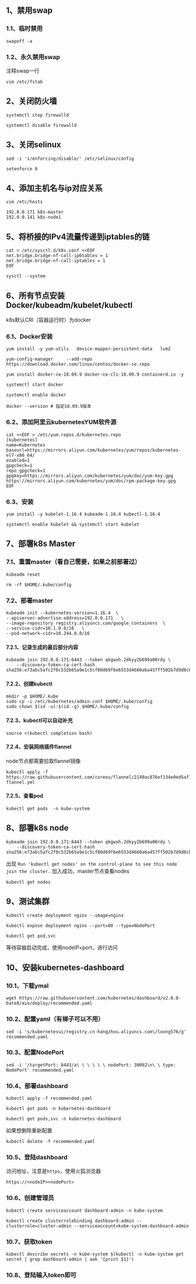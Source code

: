 ## 1、禁用swap
### 1.1、临时禁用
````
swapoff -a
````

### 1.2、永久禁用swap
注释swap一行
 ````
 vim /etc/fstab
 ````

## 2、关闭防火墙
````
systemctl stop firewalld

systemctl disable firewalld
````


## 3、关闭selinux
````
sed -i 's/enforcing/disable/' /etc/selinux/config

setenforce 0
````

## 4、添加主机名与ip对应关系
````
vim /etc/hosts

192.0.0.171 k8s-master
192.0.0.141 k8s-node1

````

## 5、将桥接的IPv4流量传递到iptables的链
````
cat > /etc/sysctl.d/k8s.conf <<EOF
net.bridge.bridge-nf-call-ip6tables = 1
net.bridge.bridge-nf-call-iptables = 1
EOF
````
````
sysctl --system
````
## 6、所有节点安装Docker/kubeadm/kubelet/kubectl
k8s默认CRI（容器运行时）为docker

### 6.1、Docker安装
````
yum install -y yum-utils   device-mapper-persistent-data   lvm2

yum-config-manager     --add-repo     https://download.docker.com/linux/centos/docker-ce.repo

yum install docker-ce-18.09.9 docker-ce-cli-18.09.9 containerd.io -y

systemctl start docker

systemctl enable docker

docker --version # 指定18.09.9版本
````

### 6.2、添加阿里云kubernetesYUM软件源
````
cat <<EOF > /etc/yum.repos.d/kubernetes.repo
[kubernetes]
name=Kubernetes
baseurl=https://mirrors.aliyun.com/kubernetes/yum/repos/kubernetes-el7-x86_64/
enabled=1
gpgcheck=1
repo_gpgcheck=1
gpgkey=https://mirrors.aliyun.com/kubernetes/yum/doc/yum-key.gpg https://mirrors.aliyun.com/kubernetes/yum/doc/rpm-package-key.gpg
EOF
````

### 6.3、安装
````
yum install -y kubelet-1.16.4 kubeadm-1.16.4 kubectl-1.16.4

systemctl enable kubelet && systemctl start kubelet
````


## 7、部署k8s Master

### 7.1、重置master（看自己需要，如果之前部署过）
````
kubeadm reset

rm -rf $HOME/.kube/config
````

### 7.2、部署master
````
kubeadm init --kubernetes-version=1.16.4  \
--apiserver-advertise-address=192.0.0.171   \
--image-repository registry.aliyuncs.com/google_containers  \
--service-cidr=10.1.0.0/16   \
--pod-network-cidr=10.244.0.0/16
````

#### 7.2.1、记录生成的最后部分内容
````
kubeadm join 192.0.0.171:6443 --token qkgwxh.2dkyy2b699a00rdy \
    --discovery-token-ca-cert-hash sha256:e73abc5afc2f0c532b65a9e1c5cf80d69f6e6553d4660a6a457ff502b7d9d8c8
````

#### 7.2.2、创建kubectl
````
mkdir -p $HOME/.kube
sudo cp -i /etc/kubernetes/admin.conf $HOME/.kube/config
sudo chown $(id -u):$(id -g) $HOME/.kube/config
````

#### 7.2.3、kubectl可以自动补充
````
source <(kubectl completion bash)
````

#### 7.2.4、安装网络插件flannel
node节点都需要拉取flannel镜像

````
kubectl apply -f https://raw.githubusercontent.com/coreos/flannel/2140ac876ef134e0ed5af15c65e414cf26827915/Documentation/kube-flannel.yml
````

#### 7.2.5、查看pod
````
kubectl get pods  -n kube-system
````

## 8、部署k8s node
````
kubeadm join 192.0.0.171:6443 --token qkgwxh.2dkyy2b699a00rdy \
    --discovery-token-ca-cert-hash sha256:e73abc5afc2f0c532b65a9e1c5cf80d69f6e6553d4660a6a457ff502b7d9d8c8
````
出现 `Run 'kubectl get nodes' on the control-plane to see this node join the cluster.`
加入成功，master节点查看nodes
````
kubectl get nodes
````

## 9、测试集群
````
kubectl create deployment nginx --image=nginx

kubectl expose deployment nginx --port=80 --type=NodePort

kubectl get pod,svc
````

等待容器启动完成，使用nodeIP+port，进行访问

## 10、安装kubernetes-dashboard

### 10.1、下载ymal
````
wget https://raw.githubusercontent.com/kubernetes/dashboard/v2.0.0-bate8/aio/deploy/recommended.yaml
````

### 10.2、配置yaml（有梯子可以不用）
````
sed -i 's/kubernetesui/registry.cn-hangzhou.aliyuncs.com\/loong576/g' recommended.yaml
````
### 10.3、配置NodePort
````
sed -i '/targetPort: 8443/a\ \ \ \ \ \ nodePort: 30002\n\ \ type: NodePort' recommended.yaml
````

### 10.4、部署dashboard
````
kubectl apply -f recommended.yaml

kubectl get pods -n kubernetes-dashboard

kubectl get pods,svc -n kubernetes-dashboard
````

如果想删除重新配置
````
kubectl delete -f recommended.yaml
````

### 10.5、登陆dashboard
访问地址，注意是`https`，使用火狐浏览器

````
https://<nodeIP><nodePort>
````

### 10.6、创建管理员
````
kubectl create serviceaccount dashboard-admin -n kube-system

kubectl create clusterrolebinding dashboard-admin --clusterrole=cluster-admin --serviceaccount=kube-system:dashboard-admin
````
### 10.7、获取token
````
kubectl describe secrets -n kube-system $(kubectl -n kube-system get secret | grep dashboard-admin | awk '{print $1}')
````

### 10.8、登陆输入token即可

